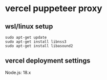 # vercel puppeteer proxy

## wsl/linux setup

```
sudo apt-get update
sudo apt-get install libnss3
sudo apt-get install libasound2
```

## vercel deployment settings

Node.js: 18.x
